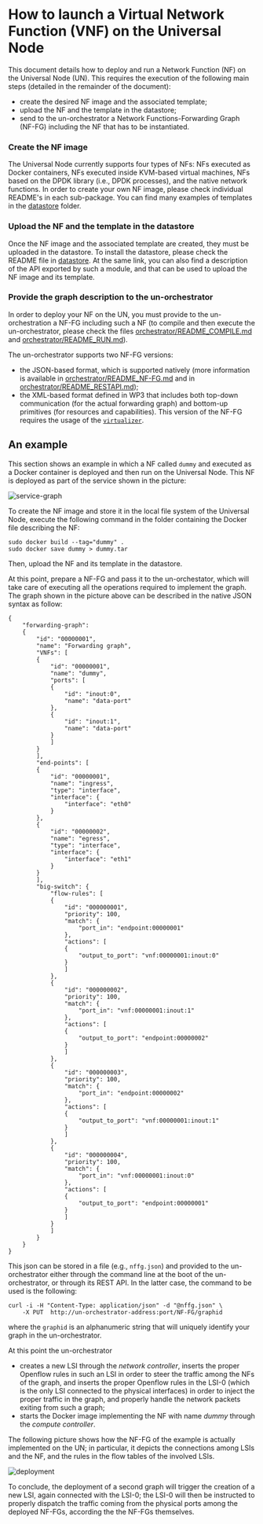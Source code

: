 # How to launch a Virtual Network Function (VNF) on the Universal Node

This document details how to deploy and run a Network Function (NF) on the Universal Node (UN). This requires the execution of the following main steps (detailed in the remainder of the document):
*	create the desired NF image and the associated template;
*	upload the NF and the template in the datastore; 
*	send to the un-orchestrator a Network Functions-Forwarding Graph (NF-FG) including the NF that has to be instantiated.

### Create the NF image
The Universal Node currently supports four types of NFs: NFs executed as Docker containers, NFs executed inside KVM-based virtual machines, NFs based on the DPDK library (i.e., DPDK processes), and the native network functions.
In order to create your own NF image, please check individual README's in each sub-package.
You can find many examples of templates in the [datastore](../datastore) folder.

### Upload the NF and the template in the datastore
Once the NF image and the associated template are created, they must be uploaded in the datastore.
To install the datastore, please check the README file in [datastore](../datastore).
At the same link, you can also find a description of the API exported by such a module, and that can be used to upload the NF image and its template.

### Provide the graph description to the un-orchestrator
In order to deploy your NF on the UN, you must provide to the un-orchestration a NF-FG including such a NF (to compile and then execute the un-orchestrator, please check the files [orchestrator/README_COMPILE.md](../orchestrator/README_COMPILE.md) and [orchestrator/README_RUN.md](../orchestrator/README_RUN.md)).

The un-orchestrator supports two NF-FG versions:
  * the JSON-based format, which is supported natively (more information is available in [orchestrator/README_NF-FG.md](../orchestrator/README_NF-FG.md) and in [orchestrator/README_RESTAPI.md](../orchestrator/README_RESTAPI.md));
  * the  XML-based format defined in WP3 that includes both top-down
    communication (for the actual forwarding graph) and bottom-up primitives
    (for resources and capabilities). This version of the NF-FG requires the
    usage of the [`virtualizer`](../virtualizer/README.md).

## An example

This section shows an example in which a NF called `dummy` and executed as a Docker container is deployed and then run on the Universal Node.
This NF is deployed as part of the service shown in the picture:

![service-graph](https://raw.githubusercontent.com/netgroup-polito/un-orchestrator/master/images/service-graph.png)

To create the NF image and store it in the local file system of the Universal Node, execute the following command in the folder containing the Docker file describing the NF:

	sudo docker build --tag="dummy" .
	sudo docker save dummy > dummy.tar

Then, upload the NF and its template in the datastore.

At this point, prepare a NF-FG and pass it to the un-orchestator, which will take care of executing all the operations required to implement the graph. The graph shown in the picture above can be described in the native JSON syntax as follow:

	{
		"forwarding-graph": 
		{
			"id": "00000001",
			"name": "Forwarding graph",
			"VNFs": [
		  	{
		    	"id": "00000001",
		    	"name": "dummy",
        		"ports": [
          		{
            		"id": "inout:0",
            		"name": "data-port"
          		},
          		{
            		"id": "inout:1",
            		"name": "data-port"
          		}
        		]
		  	}
			],
			"end-points": [
		  	{
		    	"id": "00000001",
		    	"name": "ingress",
		    	"type": "interface",
		    	"interface": {
		      		"interface": "eth0"
		    	}
		  	},
		  	{
		    	"id": "00000002",
		    	"name": "egress",
		    	"type": "interface",
		    	"interface": {
		      		"interface": "eth1"
		    	}
		  	}
			],
			"big-switch": {
		  		"flow-rules": [
		    	{
		      		"id": "000000001",
		      		"priority": 100,
		      		"match": {
		        		"port_in": "endpoint:00000001"
		      		},
		      		"actions": [
		        	{
		        		"output_to_port": "vnf:00000001:inout:0"
		        	}
		      		]
		    	},
		    	{
		      		"id": "000000002",
		      		"priority": 100,
		      		"match": {
		        		"port_in": "vnf:00000001:inout:1"
		      		},
		      		"actions": [
		        	{
		          		"output_to_port": "endpoint:00000002"
		        	}
		      		]
		    	},
		    	{
		      		"id": "000000003",
		      		"priority": 100,
		      		"match": {
		        		"port_in": "endpoint:00000002"
		      		},
		      		"actions": [
		        	{
		        		"output_to_port": "vnf:00000001:inout:1"
		        	}
		      		]
		    	},
		    	{
		      		"id": "000000004",
		      		"priority": 100,
		      		"match": {
		        		"port_in": "vnf:00000001:inout:0"
		      		},
		      		"actions": [
		        	{
		          		"output_to_port": "endpoint:00000001"
		        	}
		      		]
		    	}
		  		]
			}
	  	}
	}

This json can be stored in a file (e.g., `nffg.json`) and provided to the un-orchestrator either through the command line at the boot of the un-orchestrator, or through its REST API. In the latter case, the command to be used is the following:

	curl -i -H "Content-Type: application/json" -d "@nffg.json" \
		-X PUT  http://un-orchestrator-address:port/NF-FG/graphid

where the `graphid` is an alphanumeric string that will uniquely identify your graph in the un-orchestrator.

At this point the un-orchestrator
*	creates a new LSI through the *network controller*, inserts the proper Openflow rules in such an LSI in order to steer the traffic among the NFs of the graph, and inserts the proper Openflow rules in the LSI-0 (which is the only LSI connected to the physical interfaces) in order to inject the proper traffic in the graph, and properly handle the network packets exiting from such a graph;
*	starts the Docker image implementing the NF with name *dummy* through the *compute controller*.

The following picture shows how the NF-FG of the example is actually implemented on the UN; in particular, it depicts the connections among LSIs and the NF, and the rules in the flow tables of the involved LSIs.

![deployment](https://raw.githubusercontent.com/netgroup-polito/un-orchestrator/master/images/deployment.png)

To conclude, the deployment of a second graph will trigger the creation of a new LSI, again connected with the LSI-0; the LSI-0 will then be instructed to properly dispatch the traffic coming from the physical ports among the deployed NF-FGs, according the the NF-FGs themselves.
